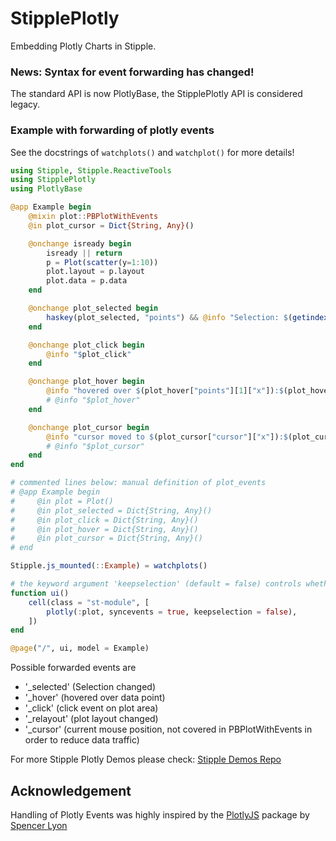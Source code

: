 # StipplePlotly

Embedding Plotly Charts in Stipple.

### News: Syntax for event forwarding has changed!

The standard API is now PlotlyBase, the StipplePlotly API is considered legacy.

### Example with forwarding of plotly events

See the docstrings of `watchplots()` and `watchplot()` for more details!

```julia
using Stipple, Stipple.ReactiveTools
using StipplePlotly
using PlotlyBase

@app Example begin
    @mixin plot::PBPlotWithEvents
    @in plot_cursor = Dict{String, Any}()

    @onchange isready begin
        isready || return
        p = Plot(scatter(y=1:10))
        plot.layout = p.layout
        plot.data = p.data
    end

    @onchange plot_selected begin
        haskey(plot_selected, "points") && @info "Selection: $(getindex.(plot_selected["points"], "pointIndex"))"
    end

    @onchange plot_click begin
        @info "$plot_click"
    end

    @onchange plot_hover begin
        @info "hovered over $(plot_hover["points"][1]["x"]):$(plot_hover["points"][1]["y"])"
        # @info "$plot_hover"
    end

    @onchange plot_cursor begin
        @info "cursor moved to $(plot_cursor["cursor"]["x"]):$(plot_cursor["cursor"]["y"])"
        # @info "$plot_cursor"
    end
end

# commented lines below: manual definition of plot_events
# @app Example begin
#     @in plot = Plot()
#     @in plot_selected = Dict{String, Any}()
#     @in plot_click = Dict{String, Any}()
#     @in plot_hover = Dict{String, Any}()
#     @in plot_cursor = Dict{String, Any}()
# end

Stipple.js_mounted(::Example) = watchplots()

# the keyword argument 'keepselection' (default = false) controls whether the selection outline shall be removed after selection
function ui()
    cell(class = "st-module", [
        plotly(:plot, syncevents = true, keepselection = false),
    ])
end

@page("/", ui, model = Example)
```

Possible forwarded events are

- '_selected' (Selection changed)
- '_hover' (hovered over data point)
- '_click' (click event on plot area)
- '_relayout' (plot layout changed)
- '_cursor' (current mouse position, not covered in PBPlotWithEvents in order to reduce data traffic)

For more Stipple Plotly Demos please check: [Stipple Demos Repo](https://github.com/GenieFramework/StippleDemos)

## Acknowledgement

Handling of Plotly Events was highly inspired by the [PlotlyJS](https://github.com/JuliaPlots/PlotlyJS.jl) package by [Spencer Lyon](https://github.com/sglyon)
